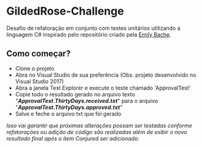 # GildedRose-Challenge
Desafio de refatoração em conjunto com testes unitários utilizando a linguagem C# inspirado pelo repositório criado pela <a target="_blank" href="https://github.com/emilybache/GildedRose-Refactoring-Kata">Emily Bache</a>.

## Como começar?
* Clone o projeto
* Abra no Visual Studio de sua preferência (Obs. projeto desenvolvido no Visual Studio 2017)
* Abra a janela Test Explorer e execute o teste chamado 'ApprovalTest'
* Copie todo o resultado gerado no arquivo texto "***ApprovalTest.ThirtyDays.received.txt***" para o arquivo "***ApprovalTest.ThirtyDays.approved.txt***"
* Salve e feche o arquivo txt que foi gerado

_Isso vai garantir que próximas alterações possam ser testadas conforme refatorações ou adição de código são realizadas além de exibir o novo resultado final após o item Conjured ser adicionado._
